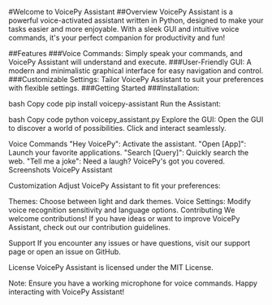 #Welcome to VoicePy Assistant
##Overview
VoicePy Assistant is a powerful voice-activated assistant written in Python, designed to make your tasks easier and more enjoyable. With a sleek GUI and intuitive voice commands, it's your perfect companion for productivity and fun!

##Features
###Voice Commands: Simply speak your commands, and VoicePy Assistant will understand and execute.
###User-Friendly GUI: A modern and minimalistic graphical interface for easy navigation and control.
###Customizable Settings: Tailor VoicePy Assistant to suit your preferences with flexible settings.
###Getting Started
###Installation:

bash
Copy code
pip install voicepy-assistant
Run the Assistant:

bash
Copy code
python voicepy_assistant.py
Explore the GUI:
Open the GUI to discover a world of possibilities. Click and interact seamlessly.

Voice Commands
"Hey VoicePy": Activate the assistant.
"Open [App]": Launch your favorite applications.
"Search [Query]": Quickly search the web.
"Tell me a joke": Need a laugh? VoicePy's got you covered.
Screenshots
VoicePy Assistant

Customization
Adjust VoicePy Assistant to fit your preferences:

Themes: Choose between light and dark themes.
Voice Settings: Modify voice recognition sensitivity and language options.
Contributing
We welcome contributions! If you have ideas or want to improve VoicePy Assistant, check out our contribution guidelines.

Support
If you encounter any issues or have questions, visit our support page or open an issue on GitHub.

License
VoicePy Assistant is licensed under the MIT License.

Note: Ensure you have a working microphone for voice commands. Happy interacting with VoicePy Assistant!
